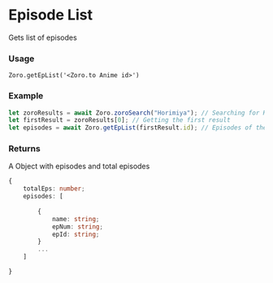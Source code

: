 # Episode List

Gets list of episodes

### Usage

`Zoro.getEpList('<Zoro.to Anime id>')`

### Example

```ts
let zoroResults = await Zoro.zoroSearch("Horimiya"); // Searching for Horimiya
let firstResult = zoroResults[0]; // Getting the first result
let episodes = await Zoro.getEpList(firstResult.id); // Episodes of the first result
```

### Returns

A Object with episodes and total episodes

```ts
{
    totalEps: number;
    episodes: [
        
        {
            name: string;
            epNum: string;
            epId: string;
        }
        ...
    ]

}
```
